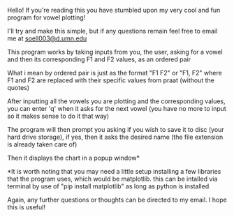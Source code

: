 Hello! If you're reading this you have stumbled upon my very cool and fun program for vowel plotting!

I'll try and make this simple, but if any questions remain feel free to email me at soell003@d.umn.edu

This program works by taking inputs from you, the user, asking for a vowel and then its corresponding F1 and F2 values, as an ordered pair

What i mean by ordered pair is just as the format "F1 F2" or "F1, F2" where F1 and F2 are replaced with their specific values from praat (without the quotes)

After inputting all the vowels you are plotting and the corresponding values, you can enter 'q' when it asks for the next vowel (you have no more to input so it makes sense to do it that way)

The program will then prompt you asking if you wish to save it to disc (your hard drive storage), if yes, then it asks the desired name (the file extension is already taken care of)

Then it displays the chart in a popup window*

*It is worth noting that you may need a little setup installing a few libraries that the program uses, which would be matplotlib. this can be intalled via terminal by use of "pip install matplotlib" as long as python is installed

Again, any further questions or thoughts can be directed to my email. I hope this is useful!